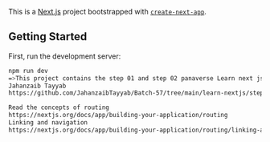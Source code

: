 This is a [Next.js](https://nextjs.org/) project bootstrapped with [`create-next-app`](https://github.com/vercel/next.js/tree/canary/packages/create-next-app).

## Getting Started

First, run the development server:

```bash
npm run dev
=>This project contains the step 01 and step 02 panaverse Learn next js by
Jahanzaib Tayyab
https://github.com/JahanzaibTayyab/Batch-57/tree/main/learn-nextjs/step01_02

Read the concepts of routing
https://nextjs.org/docs/app/building-your-application/routing
Linking and navigation
https://nextjs.org/docs/app/building-your-application/routing/linking-and-navigating

```
